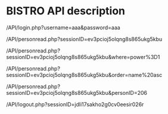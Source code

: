 # BISTRO API description

/API/login.php?username=aaa&password=aaa

/API/personread.php?sessionID=ev3pcioj5olqng8s865ukg5kbu

/API/personread.php?sessionID=ev3pcioj5olqng8s865ukg5kbu&where=power%3D1

/API/personread.php?sessionID=ev3pcioj5olqng8s865ukg5kbu&order=name%20asc

/API/personread.php?sessionID=ev3pcioj5olqng8s865ukg5kbu&personID=206

/API/logout.php?sessionID=jdli17sakho2g0cv0eesir026r